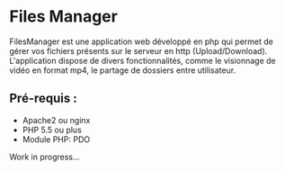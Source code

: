 # Files Manager
FilesManager est une application web développé en php qui permet de gérer vos fichiers présents sur le serveur en http (Upload/Download).
L'application dispose de divers fonctionnalités, comme le visionnage de vidéo en format mp4, le partage de dossiers entre utilisateur.

## Pré-requis :
- Apache2 ou nginx
- PHP 5.5 ou plus
- Module PHP: PDO

Work in progress...
